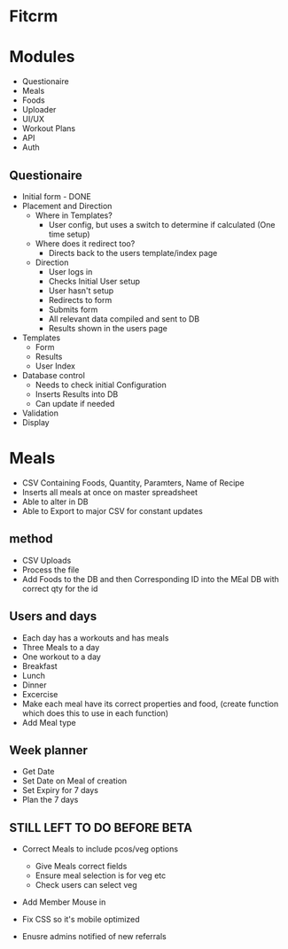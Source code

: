 # Fitcrm


# Modules
- Questionaire
- Meals
- Foods
- Uploader
- UI/UX
- Workout Plans
- API
- Auth

## Questionaire
- Initial form - DONE
- Placement and Direction
  - Where in Templates?
    - User config, but uses a switch to determine if calculated (One time setup)
  - Where does it redirect too?
    - Directs back to the users template/index page
  - Direction
    - User logs in
    - Checks Initial User setup
    - User hasn't setup
    - Redirects to form
    - Submits form
    - All relevant data compiled and sent to DB
    - Results shown in the users page
- Templates
  - Form
  - Results
  - User Index
- Database control
  - Needs to check initial Configuration
  - Inserts Results into DB
  - Can update if needed
- Validation
- Display


# Meals
- CSV Containing Foods, Quantity, Paramters, Name of Recipe
- Inserts all meals at once on master spreadsheet
- Able to alter in DB
- Able to Export to major CSV for constant updates
## method
- CSV Uploads
- Process the file
- Add Foods to the DB and then Corresponding ID into the MEal DB with correct qty for the id


## Users and days
- Each day has a workouts and has meals
- Three Meals to a day
- One workout to a day
- Breakfast
- Lunch
- Dinner
- Excercise
- Make each meal have its correct properties and food, (create function which does this to use in each function)
- Add Meal type


## Week planner
- Get Date
- Set Date on Meal of creation
- Set Expiry for 7 days
- Plan the 7 days

## STILL LEFT TO DO BEFORE BETA
- Correct Meals to include pcos/veg options
  - Give Meals correct fields
  - Ensure meal selection is for veg etc
  - Check users can select veg

- Add Member Mouse in
- Fix CSS so it's mobile optimized
- Enusre admins notified of new referrals
